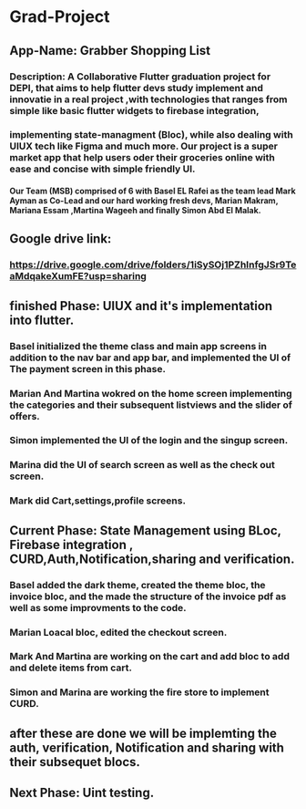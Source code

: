 # Grad-Project
## App-Name: Grabber Shopping List
### Description: A Collaborative Flutter graduation project for DEPI, that aims to help flutter devs study implement and innovatie in a real project ,with technologies that ranges from simple like basic flutter widgets to firebase integration,
### implementing state-managment (Bloc), while also dealing with UIUX tech like Figma and much more. Our project is a super market app that help users oder their groceries online with ease and concise with simple friendly UI.
#### Our Team (MSB) comprised of 6 with Basel EL Rafei as the team lead Mark Ayman as Co-Lead and our hard working fresh devs, Marian Makram, Mariana Essam ,Martina Wageeh and finally Simon Abd El Malak.

## Google drive link:
### https://drive.google.com/drive/folders/1iSySOj1PZhInfgJSr9TeaMdqakeXumFE?usp=sharing

## finished Phase: UIUX and it's implementation into flutter.
### Basel initialized  the theme class and main app screens in addition to the nav bar and app bar, and implemented the UI of The payment screen in this phase.
### Marian And Martina wokred on the home screen implementing the categories and their subsequent listviews and the slider of offers.
### Simon implemented the UI of the login and the singup screen.
### Marina did the UI of search screen as well as the check out screen.
### Mark did Cart,settings,profile screens.


## Current Phase: State Management using BLoc, Firebase integration , CURD,Auth,Notification,sharing and verification.
### Basel added the dark theme, created the theme bloc, the invoice bloc, and the made the structure of the invoice pdf as well as some improvments to the code.
### Marian Loacal bloc, edited the checkout screen.
### Mark And Martina are working on the cart and add bloc to add and delete items from cart.
### Simon and Marina are working the fire store to implement CURD.

## after these are done  we will be implemting the auth, verification, Notification and sharing with their subsequet blocs.


## Next Phase: Uint testing.


